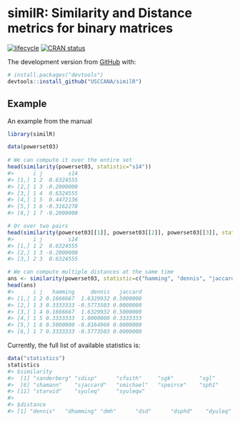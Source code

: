 
<!-- README.md is generated from README.Rmd. Please edit that file -->

# similR: Similarity and Distance metrics for binary matrices

[![lifecycle](https://img.shields.io/badge/lifecycle-experimental-orange.svg)](https://www.tidyverse.org/lifecycle/#experimental)
[![CRAN
status](https://www.r-pkg.org/badges/version/similR)](https://cran.r-project.org/package=similR)

The development version from [GitHub](https://github.com/) with:

``` r
# install.packages("devtools")
devtools::install_github("USCCANA/similR")
```

## Example

An example from the manual

``` r
library(similR)

data(powerset03)
 
# We can compute it over the entire set
head(similarity(powerset03, statistic="s14"))
#>      i j        s14
#> [1,] 1 2  0.6324555
#> [2,] 1 3 -0.2000000
#> [3,] 1 4  0.6324555
#> [4,] 1 5  0.4472136
#> [5,] 1 6 -0.3162278
#> [6,] 1 7 -0.2000000

# Or over two pairs
head(similarity(powerset03[[1]], powerset03[[2]], powerset03[[3]], statistic="s14"))
#>      i j        s14
#> [1,] 1 2  0.6324555
#> [2,] 1 3 -0.2000000
#> [3,] 2 3  0.6324555

# We can compute multiple distances at the same time
ans <- similarity(powerset03, statistic=c("hamming", "dennis", "jaccard"))
head(ans)
#>      i j   hamming     dennis   jaccard
#> [1,] 1 2 0.1666667  1.6329932 0.5000000
#> [2,] 1 3 0.3333333 -0.5773503 0.0000000
#> [3,] 1 4 0.1666667  1.6329932 0.5000000
#> [4,] 1 5 0.3333333  1.0000000 0.3333333
#> [5,] 1 6 0.5000000 -0.8164966 0.0000000
#> [6,] 1 7 0.3333333 -0.5773503 0.0000000
```

Currently, the full list of available statistics is:

``` r
data("statistics")
statistics
#> $similarity
#>  [1] "sanderberg" "sdisp"      "sfaith"     "sgk"        "sgl"       
#>  [6] "shamann"    "sjaccard"   "smichael"   "speirce"    "sph1"      
#> [11] "starwid"    "syuleq"     "syuleqw"   
#> 
#> $distance
#> [1] "dennis"   "dhamming" "dmh"      "dsd"      "dsphd"    "dyuleq"
```
